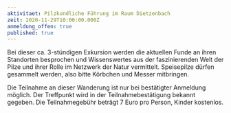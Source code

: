 ```yaml
---
aktivitaet: Pilzkundliche Führung im Raum Dietzenbach
zeit: 2020-11-29T10:00:00.000Z
anmeldung_offen: true
published: true
---
```

Bei dieser ca. 3-stündigen Exkursion werden die aktuellen Funde an ihren Standorten besprochen und Wissenswertes aus der faszinierenden Welt der Pilze und ihrer Rolle im Netzwerk der Natur vermittelt. Speisepilze dürfen gesammelt werden, also bitte Körbchen und Messer mitbringen.

Die Teilnahme an dieser Wanderung ist nur bei bestätigter Anmeldung möglich. Der Treffpunkt wird in der Teilnahmebestätigung bekannt gegeben. Die Teilnahmegebühr beträgt 7 Euro pro Person, Kinder kostenlos.
